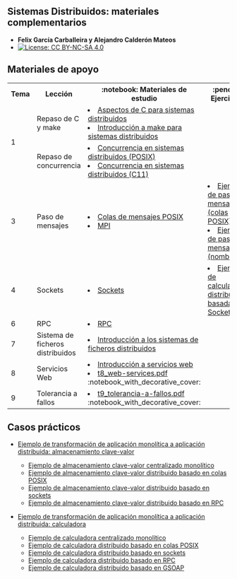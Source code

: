
## Sistemas Distribuidos: materiales complementarios
+ **Felix García Carballeira y Alejandro Calderón Mateos**
+ [![License: CC BY-NC-SA 4.0](https://img.shields.io/badge/License-CC%20BY--NC--SA%204.0-blue.svg)](https://github.com/acaldero/uc3m_sd/blob/main/LICENSE)


## Materiales de apoyo

 <html>
 <small>
 <table>
  <tr><th>Tema</th><th>Lección</th><th>:notebook: Materiales de estudio</th><th>:pencil2: Ejercicios</th></tr>
  <tr>
      <td rowspan="2">1</td>
      <td>Repaso de C y make</td>
      <td>
        <li> <a href="https://github.com/acaldero/uc3m_sd/blob/main/transparencias/ssdd_c.md">Aspectos de C para sistemas distribuidos</a></li>
        <li> <a href="https://github.com/acaldero/uc3m_sd/blob/main/transparencias/ssdd_make.md">Introducción a make para sistemas distribuidos</a></li>
      </td>
      <td>&nbsp;</td>
  </tr>
  <tr>
      <td>Repaso de concurrencia</td>
      <td>
        <li> <a href="https://github.com/acaldero/uc3m_sd/blob/main/transparencias/ssdd_threads_posix.md">Concurrencia en sistemas distribuidos (POSIX)</a></li>
        <li> <a href="https://github.com/acaldero/uc3m_sd/blob/main/transparencias/ssdd_threads_c.md">Concurrencia en sistemas distribuidos (C11)</a></li>
      </td>
      <td>&nbsp;</td>
  </tr>
  <tr>
      <td rowspan="1">3</td>
      <td>Paso de mensajes</td>
      <td>
        <li> <a href="https://github.com/acaldero/uc3m_sd/blob/main/transparencias/ssdd_pq.md">Colas de mensajes POSIX</a></li>
        <li> <a href="https://github.com/acaldero/uc3m_sd/blob/main/transparencias/ssdd_mpi.md">MPI</a></li>
      </td>
      <td>
        <li> <a href="https://github.com/acaldero/uc3m_sd/blob/main/transparencias/ejercicio_pasomensajes_vector.md">Ejercicio de paso de mensajes (colas POSIX)</a>
        <li> <a href="https://github.com/acaldero/uc3m_sd/blob/main/transparencias/ejercicio_pasomensajes_upgraded.md">Ejercicio de paso de mensajes (nombrado)</a></li>
      </td>
  </tr>
  <tr>
      <td rowspan="1">4</td>
      <td>Sockets</td>
      <td>
        <li> <a href="https://github.com/acaldero/uc3m_sd/blob/main/transparencias/ssdd_sockets.md">Sockets</a></li>
      </td>
      <td>
        <li> <a href="https://github.com/acaldero/uc3m_sd/blob/main/transparencias/ejercicio_sockets_calculadora.md">Ejercicio de calculadora distribuida basada en Sockets</a>
      </td>
  </tr>
  <tr>
      <td rowspan="1">6</td>
      <td>RPC</td>
      <td>
        <li> <a href="https://github.com/acaldero/uc3m_sd/blob/main/transparencias/ssdd_rpc.md">RPC</a></li>
      </td>
      <td>&nbsp;</td>
  </tr>
  <tr><td>7</td>
      <td>Sistema de ficheros distribuidos</td>
      <td>
        <li> <a href="https://github.com/acaldero/uc3m_sd/blob/main/transparencias/ssdd_sfd.md">Introducción a los sistemas de ficheros distribuidos</a></li>
      </td>
      <td>&nbsp;</td>
  </tr>
  <tr><td>8</td>
      <td>Servicios Web</td>
      <td>
        <li> <a href="https://github.com/acaldero/uc3m_sd/blob/main/transparencias/ssdd_web-services.md">Introducción a servicios web</a></li>
        <li> <a href="https://github.com/acaldero/uc3m_sd/blob/main/transparencias/t8_web-services.pdf">t8_web-services.pdf</a> :notebook_with_decorative_cover:</li>
      </td>
      <td>&nbsp;</td>
  </tr>
  <tr><td>9</td>
      <td>Tolerancia a fallos</td>
      <td>
        <li> <a href="https://github.com/acaldero/uc3m_sd/blob/main/transparencias/t9_tolerancia-a-fallos.pdf">t9_tolerancia-a-fallos.pdf</a> :notebook_with_decorative_cover:</li>
      </td>
      <td>&nbsp;</td>
  </tr>
 </table>
 </small>
</html>


## Casos prácticos

  * [Ejemplo de transformación de aplicación monolítica a aplicación distribuida: almacenamiento clave-valor](/casos-practicos/kv_centralizado_a_distribuido.md)
    * [Ejemplo de almacenamiento clave-valor centralizado monolítico](/casos-practicos/kv-centralizado-monolitico#readme)
    * [Ejemplo de almacenamiento clave-valor distribuido basado en colas POSIX](/casos-practicos/kv-distribuido-mqueue#readme)
    * [Ejemplo de almacenamiento clave-valor distribuido basado en sockets](/casos-practicos/kv-distribuido-sockets#readme)
    * [Ejemplo de almacenamiento clave-valor distribuido basado en RPC](/casos-practicos/kv-distribuido-rpc#readme)

  * [Ejemplo de transformación de aplicación monolítica a aplicación distribuida: calculadora](/casos-practicos/cal_centralizado_a_distribuido.md)
    * [Ejemplo de calculadora centralizado monolítico](/casos-practicos/cal-centralizado-monolitico#readme)
    * [Ejemplo de calculadora distribuido basado en colas POSIX](/casos-practicos/cal-distribuido-mqueue#readme)
    * [Ejemplo de calculadora distribuido basado en sockets](/casos-practicos/cal-distribuido-sockets#readme)
    * [Ejemplo de calculadora distribuido basado en RPC](/casos-practicos/cal-distribuido-rpc#readme)
    * [Ejemplo de calculadora distribuido basado en GSOAP](/casos-practicos/cal-distribuido-gsoap-standalone#readme)

